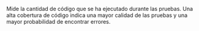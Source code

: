 Mide la cantidad de código que se ha ejecutado durante las pruebas. Una alta cobertura de código indica una mayor calidad de las pruebas y una mayor probabilidad de encontrar errores.